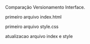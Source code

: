 Comparação Versionamento Interface.

primeiro arquivo index.html

primeiro arquivo style.css

atualizacao arquivo index e style
